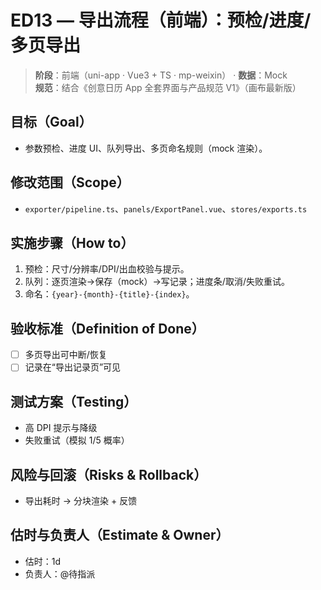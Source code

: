# ED13 — 导出流程（前端）：预检/进度/多页导出

> **阶段**：前端（uni-app · Vue3 + TS · mp-weixin） · **数据**：Mock  
> **规范**：结合《创意日历 App 全套界面与产品规范 V1》（画布最新版）

## 目标（Goal）
- 参数预检、进度 UI、队列导出、多页命名规则（mock 渲染）。

## 修改范围（Scope）
- `exporter/pipeline.ts`、`panels/ExportPanel.vue`、`stores/exports.ts`

## 实施步骤（How to）
1) 预检：尺寸/分辨率/DPI/出血校验与提示。
2) 队列：逐页渲染→保存（mock）→写记录；进度条/取消/失败重试。
3) 命名：`{year}-{month}-{title}-{index}`。

## 验收标准（Definition of Done）
- [ ] 多页导出可中断/恢复
- [ ] 记录在“导出记录页”可见

## 测试方案（Testing）
- 高 DPI 提示与降级
- 失败重试（模拟 1/5 概率）

## 风险与回滚（Risks & Rollback）
- 导出耗时 → 分块渲染 + 反馈

## 估时与负责人（Estimate & Owner）
- 估时：1d
- 负责人：@待指派
